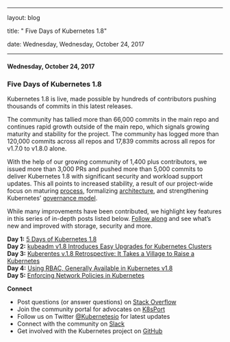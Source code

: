 ---

   layout: blog

   title:  " Five Days of Kubernetes 1.8" 

   date:   Wednesday,  Wednesday, October 24, 2017 
 

   --- 
#### Wednesday, October 24, 2017 
### Five Days of Kubernetes 1.8 
Kubernetes 1.8 is live, made possible by hundreds of contributors pushing thousands of commits in this latest releases.  
  
The community has tallied more than 66,000 commits in the main repo and continues rapid growth outside of the main repo, which signals growing maturity and stability for the project. The community has logged more than 120,000 commits across all repos and 17,839 commits across all repos for v1.7.0 to v1.8.0 alone.  
  
With the help of our growing community of 1,400 plus contributors, we issued more than 3,000 PRs and pushed more than 5,000 commits to deliver Kubernetes 1.8 with significant security and workload support updates. This all points to increased stability, a result of our project-wide focus on maturing [process](https://github.com/kubernetes/sig-release), formalizing [architecture](https://github.com/kubernetes/community/tree/master/sig-architecture), and strengthening Kubernetes’ [governance model](https://github.com/kubernetes/community/tree/master/community/elections/2017).  
  
While many improvements have been contributed, we highlight key features in this series of in-depth&nbsp;posts listed below. [Follow along](https://twitter.com/kubernetesio) and see what’s new and improved with storage, security and more.  
  
**Day 1:** [5 Days of Kubernetes 1.8](http://blog.kubernetes.io/2017/10/five-days-of-kubernetes-18.html)  
**Day 2:** [kubeadm v1.8 Introduces Easy Upgrades for Kubernetes Clusters](http://blog.kubernetes.io/2017/10/kubeadm-v18-released.html)  
**Day 3:** [Kuberentes v.1.8 Retrospective: It Takes a Village to Raise a Kubernetes](http://blog.kubernetes.io/2017/10/it-takes-village-to-raise-kubernetes.html)  
**Day 4:** [Using RBAC, Generally Available in Kubernetes v1.8](http://blog.kubernetes.io/2017/10/using-rbac-generally-available-18.html)  
**Day 5:** [Enforcing Network Policies in Kubernetes](http://blog.kubernetes.io/2017/10/enforcing-network-policies-in-kubernetes.html)  
  
**Connect**  

- Post questions (or answer questions) on [Stack Overflow](http://stackoverflow.com/questions/tagged/kubernetes) 
- Join the community portal for advocates on [K8sPort](http://k8sport.org/) 
- Follow us on Twitter [@Kubernetesio](https://twitter.com/kubernetesio) for latest updates&nbsp;
- Connect with the community on [Slack](http://slack.k8s.io/) 
- Get involved with the Kubernetes project on [GitHub](https://github.com/kubernetes/kubernetes)

